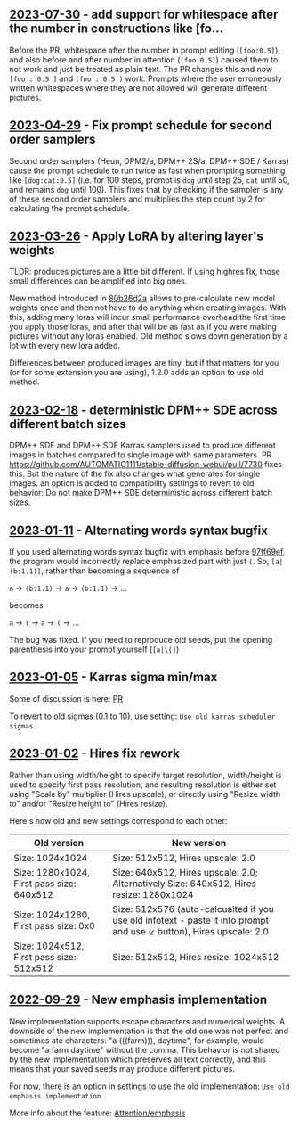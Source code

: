 ## [2023-07-30](https://github.com/AUTOMATIC1111/stable-diffusion-webui/pull/12177) - add support for whitespace after the number in constructions like [fo…
Before the PR, whitespace after the number in prompt editing (`[foo:0.5]`), and also before and after number in attention (`(foo:0.5)`) caused them to not work and just be treated as plain text. The PR changes this and now `[foo : 0.5 ]` and `(foo : 0.5 )` work. Prompts where the user erroneously written whitespaces where they are not allowed will generate different pictures.

## [2023-04-29](https://github.com/AUTOMATIC1111/stable-diffusion-webui/pull/9669) - Fix prompt schedule for second order samplers
Second order samplers (Heun, DPM2/a, DPM++ 2S/a, DPM++ SDE / Karras) cause the prompt schedule to run twice as fast when prompting something like `[dog:cat:0.5]` (i.e. for 100 steps, prompt is `dog` until step 25, `cat` until 50, and remains `dog` until 100). This fixes that by checking if the sampler is any of these second order samplers and multiplies the step count by 2 for calculating the prompt schedule.

## [2023-03-26](https://github.com/AUTOMATIC1111/stable-diffusion-webui/commit/80b26d2a69617b75d2d01c1e6b7d11445815ed4d) - Apply LoRA by altering layer's weights
TLDR: produces pictures are a little bit different. If using highres fix, those small differences can be amplified into big ones.

New method introduced in [80b26d2a](https://github.com/AUTOMATIC1111/stable-diffusion-webui/commit/80b26d2a69617b75d2d01c1e6b7d11445815ed4d) allows to pre-calculate new model weights once and then not have to do anything when creating images. With this, adding many loras will incur small performance overhead the first time you apply those loras, and after that will be as fast as if you were making pictures without any loras enabled. Old method slows down generation by a lot with every new lora added.

Differences between produced images are tiny, but if that matters for you (or for some extension you are using), 1.2.0 adds an option to use old method.

## [2023-02-18](https://github.com/AUTOMATIC1111/stable-diffusion-webui/pull/7730) - deterministic DPM++ SDE across different batch sizes
DPM++ SDE and DPM++ SDE Karras samplers used to produce different images in batches compared to single image with same parameters. PR https://github.com/AUTOMATIC1111/stable-diffusion-webui/pull/7730 fixes this. But the nature of the fix also changes what generates for single images. an option is added to compatibility settings to revert to old behavior: Do not make DPM++ SDE deterministic across different batch sizes.

## [2023-01-11](https://github.com/AUTOMATIC1111/stable-diffusion-webui/pull/6628) - Alternating words syntax bugfix
If you used alternating words syntax bugfix with emphasis before [97ff69ef](https://github.com/AUTOMATIC1111/stable-diffusion-webui/commit/97ff69eff338c6641f4abf430bf5ac112c1775e0), the program would incorrectly replace emphasized part with just `(`. So, `[a|(b:1.1)]`, rather than becoming a sequence of

`a` -> `(b:1.1)` -> `a` -> `(b:1.1)` -> ...

becomes

`a` -> `(` -> `a` -> `(` -> ...

The bug was fixed. If you need to reproduce old seeds, put the opening parenthesis into your prompt yourself (`[a|\(]`)

## [2023-01-05](https://github.com/AUTOMATIC1111/stable-diffusion-webui/pull/6044) - Karras sigma min/max
Some of discussion is here: [PR](https://github.com/AUTOMATIC1111/stable-diffusion-webui/pull/4373)

To revert to old sigmas (0.1 to 10), use setting: `Use old karras scheduler sigmas`.

## [2023-01-02](https://github.com/AUTOMATIC1111/stable-diffusion-webui/commit/ef27a18b6b7cb1a8eebdc9b2e88d25baf2c2414d) - Hires fix rework
Rather than using width/height to specify target resolution, width/height is used to specify first pass resolution, and resulting resolution is either set using "Scale by" multiplier (Hires upscale), or directly using "Resize width to" and/or "Resize height to" (Hires resize).

Here's how old and new settings correspond to each other:

| Old version                               | New version                                                                                     |
|-------------------------------------------|-------------------------------------------------------------------------------------------------|
| Size: 1024x1024                           | Size: 512x512, Hires upscale: 2.0                                                               |
| Size: 1280x1024, First pass size: 640x512 | Size: 640x512, Hires upscale: 2.0; Alternatively Size: 640x512, Hires resize: 1280x1024                                                               |
| Size: 1024x1280, First pass size: 0x0     | Size: 512x576 (auto-calcualted if you use old infotext - paste it into prompt and use ↙️ button), Hires upscale: 2.0                     |
| Size: 1024x512, First pass size: 512x512  | Size: 512x512, Hires resize: 1024x512 |

## [2022-09-29](https://github.com/AUTOMATIC1111/stable-diffusion-webui/commit/c1c27dad3ba371a5ae344b267c760aa51e77f193) - New emphasis implementation
New implementation supports escape characters and numerical weights. A downside of the new implementation is that the old one was not perfect and sometimes ate characters: "a (((farm))), daytime", for example, would become "a farm daytime" without the comma. This behavior is not shared by the new implementation which preserves all text correctly, and this means that your saved seeds may produce different pictures.

For now, there is an option in settings to use the old implementation: `Use old emphasis implementation`.

More info about the feature: [Attention/emphasis](https://github.com/AUTOMATIC1111/stable-diffusion-webui/wiki/Features#attentionemphasis)
